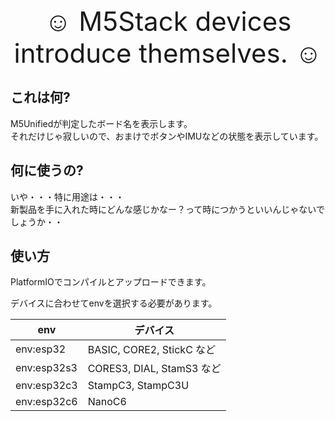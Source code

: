 <center><span style="font-size: 42px;">☺️ M5Stack devices introduce themselves. ☺️ </span></center>

## これは何?

M5Unifiedが判定したボード名を表示します。  
それだけじゃ寂しいので、おまけでボタンやIMUなどの状態を表示しています。

## 何に使うの?

いや・・・特に用途は・・・  
新製品を手に入れた時にどんな感じかなー？って時につかうといいんじゃないでしょうか・・

## 使い方

PlatformIOでコンパイルとアップロードできます。

デバイスに合わせてenvを選択する必要があります。

| env | デバイス |
|---|---|
|env:esp32| BASIC, CORE2, StickC など|
|env:esp32s3| CORES3, DIAL, StamS3 など|
|env:esp32c3| StampC3, StampC3U |
|env:esp32c6| NanoC6 |
